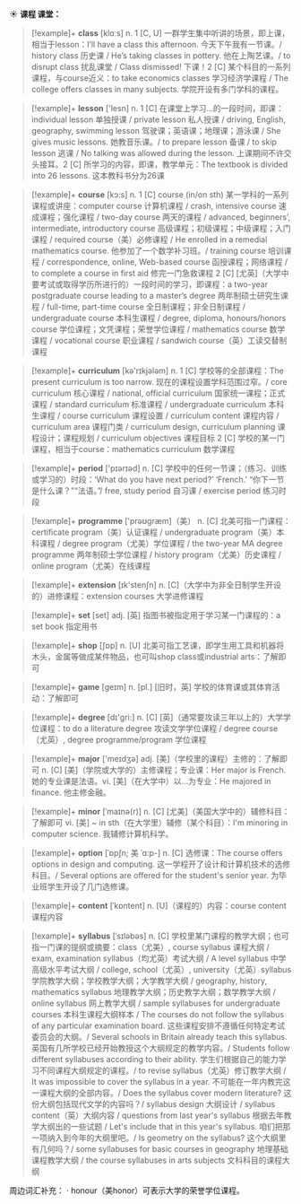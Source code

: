 ☀ <span class="category">**课程 课堂：**</span>
>[!example]+ <span class="vocabulary">**class**</span> [klɑːs] 
> <span class="definition">n. 1 [C, U] 一群学生集中听讲的场景，即上课，相当于lesson：</span>I’ll have a class this afternoon. 今天下午我有一节课。/ history class 历史课 / He’s taking classes in pottery. 他在上陶艺课。/ to disrupt class 扰乱课堂 / Class dismissed! 下课！<span class="definition">2 [C] 某个科目的一系列课程，与course近义：</span>to take economics classes 学习经济学课程 / The college offers classes in many subjects. 学院开设有多门学科的课程。

>[!example]+ <span class="vocabulary">**lesson**</span> ['lesn] 
> <span class="definition">n. 1 [C] 在课堂上学习…的一段时间，即课：</span>individual lesson 单独授课 / private lesson 私人授课 / driving, English, geography, swimming lesson 驾驶课；英语课；地理课；游泳课 / She gives music lessons. 她教音乐课。/ to prepare lesson 备课 / to skip lesson 逃课 / No talking was allowed during the lesson. 上课期间不许交头接耳。<span class="definition">2 [C] 所学习的内容，即课，教学单元：</span>The textbook is divided into 26 lessons. 这本教科书分为26课 

>[!example]+ <span class="vocabulary">**course**</span> [kɔ:s] 
> <span class="definition">n. 1 [C] course (in/on sth) 某一学科的一系列课程或讲座：</span>computer course 计算机课程 / crash, intensive course 速成课程；强化课程 / two-day course 两天的课程 / advanced, beginners’, intermediate, introductory course 高级课程；初级课程；中级课程；入门课程 / required course（美）必修课程 / He enrolled in a remedial mathematics course. 他参加了一个数学补习班。/ training course 培训课程 / correspondence, online, Web-based course 函授课程；网络课程 / to complete a course in first aid 修完一门急救课程 <span class="definition">2 [C] [尤英]（大学中要考试或取得学历所进行的）一段时间的学习，即课程：</span>a two-year postgraduate course leading to a master’s degree 两年制硕士研究生课程 / full-time, part-time course 全日制课程；非全日制课程 / undergraduate course 本科生课程 / degree, diploma, honours/honors course 学位课程；文凭课程；荣誉学位课程 / mathematics course 数学课程 / vocational course 职业课程 / sandwich course（英）工读交替制课程

>[!example]+ <span class="vocabulary">**curriculum**</span> [kə'rɪkjələm] 
> <span class="definition">n. 1 [C] 学校等的全部课程：</span>The present curriculum is too narrow. 现在的课程设置学科范围过窄。/ core curriculum 核心课程 / national, official curriculum 国家统一课程；正式课程 / standard curriculum 标准课程 / undergraduate curriculum 本科生课程 / course curriculum 课程设置 / curriculum content 课程内容 / curriculum area 课程门类 / curriculum design, curriculum planning 课程设计；课程规划 / curriculum objectives 课程目标 <span class="definition">2 [C] 学校的某一门课程，相当于course：</span>mathematics curriculum 数学课程 

>[!example]+ <span class="vocabulary">**period**</span> ['pɪərɪəd] 
> <span class="definition">n. [C] 学校中的任何一节课；（练习、训练或学习的）时段：</span>‘What do you have next period?’ ‘French.’ “你下一节是什么课？”“法语。”/ free, study period 自习课 / exercise period 练习时段

>[!example]+ <span class="vocabulary">**programme**</span> ['prəʊɡræm]（美）
> <span class="definition">n. [C] 北美可指一门课程：</span>certificate program（美）认证课程 / undergraduate program（美）本科课程 / degree program（尤美）学位课程 / the two-year MA degree programme 两年制硕士学位课程 / history program（尤美）历史课程 / online program（尤美）在线课程

>[!example]+ <span class="vocabulary">**extension**</span> [ɪk'stenʃn] 
> <span class="definition">n. [C]（大学中为非全日制学生开设的）进修课程：</span>extension courses 大学进修课程

>[!example]+ <span class="vocabulary">**set**</span> [set] 
> <span class="definition">adj. [英] 指图书被指定用于学习某一门课程的：</span>a set book 指定用书

>[!example]+ <span class="vocabulary">**shop**</span> [ʃɒp] 
> <span class="definition">n. [U] 北美可指工艺课，即学生用工具和机器将木头，金属等做成某件物品，也可叫shop class或industrial arts：</span>了解即可

>[!example]+ <span class="vocabulary">**game**</span> [ɡeɪm] 
> <span class="definition">n. [pl.] [旧时，英] 学校的体育课或其体育活动：</span>了解即可

>[!example]+ <span class="vocabulary">**degree**</span> [dɪ'ɡri:] 
> <span class="definition">n. [C] [英]（通常要攻读三年以上的）大学学位课程：</span>to do a literature degree 攻读文学学位课程 / degree course（尤英）, degree programme/program 学位课程

>[!example]+ <span class="vocabulary">**major**</span> ['meɪdӡə] 
> <span class="definition">adj. [美]（学校里的课程）主修的：</span>了解即可 <span class="definition">n. [C] [美]（学院或大学的）主修课程；专业课：</span>Her major is French. 她的专业课是法语。<span class="definition">vi. [美]（在大学中）以…为专业：</span>He majored in finance. 他主修金融。
           
>[!example]+ <span class="vocabulary">**minor**</span> [ˈmaɪnə(r)]
> <span class="definition">n. [C] [尤美]（美国大学中的）辅修科目：</span>了解即可 <span class="definition">vi. [美] ~ in sth（在大学里）辅修（某个科目）：</span>I'm minoring in computer science. 我辅修计算机科学。
           
>[!example]+ <span class="vocabulary">**option**</span> [ˈɒpʃn; 美 ˈɑ:p-]
> <span class="definition">n. [C] 选修课：</span>The course offers options in design and computing. 这一学程开了设计和计算机技术的选修科目。/ Several options are offered for the student's senior year. 为毕业班学生开设了几门选修课。

>[!example]+ <span class="vocabulary">**content**</span> [ˈkɒntent] 
> <span class="definition">n. [U]（课程的）内容：</span>course content 课程内容
           
>[!example]+ <span class="vocabulary">**syllabus**</span> [ˈsɪləbəs]
> <span class="definition">n. [C] 学校里某门课程的教学大纲；也可指一门课的提纲或摘要：</span>class（尤美）, course syllabus 课程大纲 / exam, examination syllabus（均尤英）考试大纲 / A level syllabus 中学高级水平考试大纲 / college, school（尤英）, university（尤英）syllabus 学院教学大纲；学校教学大纲；大学教学大纲 / geography, history, mathematics syllabus 地理教学大纲；历史教学大纲；数学教学大纲 / online syllabus 网上教学大纲 / sample syllabuses for undergraduate courses 本科生课程大纲样本 / The courses do not follow the syllabus of any particular examination board. 这些课程安排不遵循任何特定考试委员会的大纲。/ Several schools in Britain already teach this syllabus. 英国有几所学校已经开始教授这个大纲规定的教学内容。/ Students follow different syllabuses according to their ability. 学生们根据自己的能力学习不同课程大纲规定的课程。/ to revise syllabus（尤英）修订教学大纲 / It was impossible to cover the syllabus in a year. 不可能在一年内教完这一课程大纲的全部内容。/ Does the syllabus cover modern literature? 这份大纲包括现代文学的内容吗？/ syllabus design 大纲设计 / syllabus content（英）大纲内容 / questions from last year's syllabus 根据去年教学大纲出的一些试题 / Let's include that in this year's syllabus. 咱们把那一项纳入到今年的大纲里吧。/ Is geometry on the syllabus? 这个大纲里有几何吗？/ some syllabuses for basic courses in geography 地理基础课程教学大纲 / the course syllabuses in arts subjects 文科科目的课程大纲

周边词汇补充：
· honour（美honor）可表示大学的荣誉学位课程。


